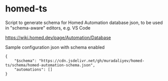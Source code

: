 # homed-ts

Script to generate schema for Homed Automation database json, to be used in "schema-aware" editors, e.g. VS Code

https://wiki.homed.dev/page/Automation/Database

Sample configuration json with schema enabled
```
{
    "$schema": "https://cdn.jsdelivr.net/gh/muradaliyev/homed-ts/schema/homed-automation-schema.json",
    "automations": []
}
```
